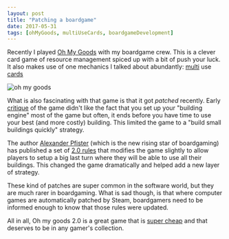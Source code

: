 ```yaml
---
layout: post
title: "Patching a boardgame"
date: 2017-05-31
tags: [ohMyGoods, multiUseCards, boardgameDevelopment]
---
```


Recently I played [Oh My Goods](https://boardgamegeek.com/boardgame/183840/oh-my-goods) with my boardgame crew. This is a clever card game of resource management spiced up with a bit of push your luck. It also makes use of one mechanics I talked about abundantly: [multi](https://lochrist.github.io/blog/2017-04-02-multi-use-cards) use [cards](https://lochrist.github.io/blog/2017-04-11-multi-use-cards-followup)

![oh my goods](http://misutmeeple.com/wp-content/uploads/2016/04/oh_my_goods_cartas.jpg)

What is also fascinating with that game is that it got *patched* recently. Early [critique](https://boardgamegeek.com/video/104622/oh-my-goods/oh-my-goods-review-tom-vasel) of the game didn't like the fact that you set up your "building engine" most of the game but often, it  ends before you have time to use your best (and more costly) building. This limited the game to a "build small buildings quickly" strategy.

The author [Alexander Pfister](https://boardgamegeek.com/boardgamedesigner/11767/alexander-pfister) (which is the new rising star of boardgaming) has published a set of [2.0 rules](https://www.mayfairgames.com/gamesupport/oh-my-goods-rules-v20) that modifies the game slightly to allow players to setup a big last turn where they will be able to use all their buildings. This changed the game dramatically and helped add a new layer of strategy.

These kind of patches are super common in the software world, but they are much rarer in boardgaming. What is sad though, is that where computer games are automatically patched by Steam, boardgamers need to be informed enough to know that those rules were updated.

All in all, Oh my goods 2.0 is a great game that is [super cheap](https://www.amazon.com/Oh-My-Goods-Card-Game/dp/B01ABN5NZC/ref=sr_1_1?ie=UTF8&qid=1496283577&sr=8-1&keywords=oh+my+goods) and that deserves to be in any gamer's collection.